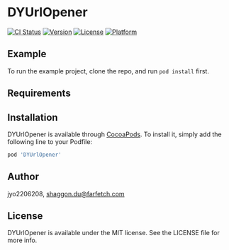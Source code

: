 # DYUrlOpener

[![CI Status](http://img.shields.io/travis/jyo2206208/DYUrlOpener.svg?style=flat)](https://travis-ci.org/jyo2206208/DYUrlOpener)
[![Version](https://img.shields.io/cocoapods/v/DYUrlOpener.svg?style=flat)](http://cocoapods.org/pods/DYUrlOpener)
[![License](https://img.shields.io/cocoapods/l/DYUrlOpener.svg?style=flat)](http://cocoapods.org/pods/DYUrlOpener)
[![Platform](https://img.shields.io/cocoapods/p/DYUrlOpener.svg?style=flat)](http://cocoapods.org/pods/DYUrlOpener)

## Example

To run the example project, clone the repo, and run `pod install` first.

## Requirements

## Installation

DYUrlOpener is available through [CocoaPods](http://cocoapods.org). To install
it, simply add the following line to your Podfile:

```ruby
pod 'DYUrlOpener'
```

## Author

jyo2206208, shaggon.du@farfetch.com

## License

DYUrlOpener is available under the MIT license. See the LICENSE file for more info.
